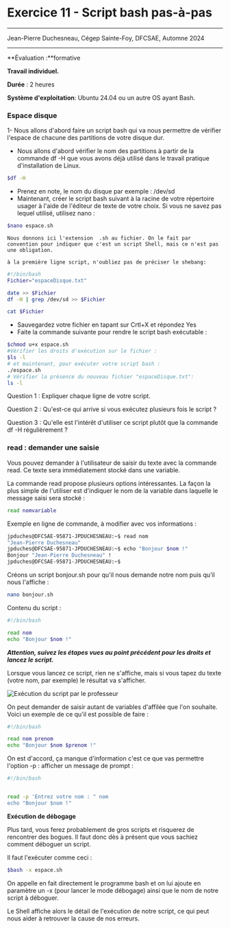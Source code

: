 ﻿# Exercice 11 - Script bash pas-à-pas
--- 

Jean-Pierre Duchesneau, Cégep Sainte-Foy, DFCSAE, Automne 2024

---

**Évaluation :**formative

**Travail individuel.**

**Durée** : 2 heures

**Système d'exploitation**: Ubuntu 24.04 ou un autre OS ayant Bash.


### Espace disque


1- Nous allons d'abord faire un script  bash qui va nous permettre de vérifier l'espace de chacune des partitions de votre disque dur.

- Nous allons d'abord vérifier le nom des partitions à partir de la commande df -H que vous avons déjà utilisé dans le travail pratique d'installation de Linux. 
```bash
$df -H
```
- Prenez en note, le nom du disque par exemple : /dev/sd
- Maintenant, créer le script bash suivant à la racine de votre répertoire usager à l'aide de l'éditeur de texte de votre choix. Si vous ne savez pas lequel utilisé, utilisez nano : 
```bash
$nano espace.sh
```

    Nous donnons ici l'extension  .sh au fichier. On le fait par convention pour indiquer que c'est un script Shell, mais ce n'est pas une obligation. 

    à la première ligne script, n'oubliez pas de préciser le shebang: 

```bash
#!/bin/bash
Fichier="espaceDisque.txt"

date >> $Fichier
df -H | grep /dev/sd >> $Fichier

cat $Fichier
```
- Sauvegardez votre fichier en tapant sur Crtl+X et répondez Yes
- Faite la commande suivante pour rendre le script bash exécutable : 

```bash
$chmod u+x espace.sh
#Vérifier les droits d'exécution sur le fichier :
$ls -l
# et maintenant, pour exécuter votre script bash :
./espace.sh
# Vérifier la présence du nouveau fichier "espaceDisque.txt":
ls -l
```
Question 1 : Expliquer chaque ligne de votre script.

Question 2 : Qu'est-ce qui arrive si vous exécutez plusieurs fois le script ?

Question 3 : Qu'elle est l'intérêt d'utiliser ce script plutôt que la commande df -H régulièrement ?



### read : demander une saisie


Vous pouvez demander à l'utilisateur de saisir du texte avec la commande read. Ce texte sera immédiatement stocké dans une variable.

La commande read propose plusieurs options intéressantes. La façon la plus simple de l'utiliser est d'indiquer le nom de la variable dans laquelle le message saisi sera stocké :

```bash
read nomvariable
```
Exemple en ligne de commande, à modifier avec vos informations : 

```bash
jpduches@DFCSAE-95871-JPDUCHESNEAU:~$ read nom
"Jean-Pierre Duchesneau"
jpduches@DFCSAE-95871-JPDUCHESNEAU:~$ echo "Bonjour $nom !"
Bonjour "Jean-Pierre Duchesneau" !
jpduches@DFCSAE-95871-JPDUCHESNEAU:~$
```
Créons un script bonjour.sh pour qu'il nous demande notre nom puis qu’il nous l'affiche :
```bash
nano bonjour.sh
```
Contenu du script : 
```bash
#!/bin/bash

read nom
echo "Bonjour $nom !"
```
***Attention, suivez les étapes vues au point précédent pour les droits et lancez le script.***

Lorsque vous lancez ce script, rien ne s'affiche, mais si vous tapez du texte (votre nom, par exemple) le résultat va s'afficher.

![Exécution du script par le professeur](images/script2.jpg)


On peut demander de saisir autant de variables d'affilée que l'on souhaite. Voici un exemple de ce qu'il est possible de faire :


```bash
#!/bin/bash

read nom prenom
echo "Bonjour $nom $prenom !"
```


On est d'accord, ça manque d'information c'est ce que vas permettre l'option -p : afficher un message de prompt : 
```bash
#!/bin/bash


read -p 'Entrez votre nom : " nom 
echo "Bonjour $nom !"
```


**Exécution de débogage**


Plus tard, vous ferez probablement de gros scripts et risquerez de rencontrer des bogues. Il faut donc dès à présent que vous sachiez comment déboguer un script.


Il faut l'exécuter comme ceci :


```bash
$bash -x espace.sh
```
On appelle en fait directement le programme bash et on lui ajoute en paramètre un -x (pour lancer le mode débogage) ainsi que le nom de notre script à déboguer.


Le Shell affiche alors le détail de l'exécution de notre script, ce qui peut nous aider à retrouver la cause de nos erreurs.



